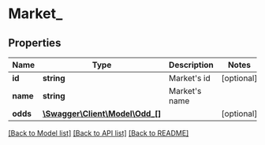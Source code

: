 # Market_

## Properties
Name | Type | Description | Notes
------------ | ------------- | ------------- | -------------
**id** | **string** | Market&#39;s id | [optional] 
**name** | **string** | Market&#39;s name | 
**odds** | [**\Swagger\Client\Model\Odd_[]**](Odd_.md) |  | [optional] 

[[Back to Model list]](../README.md#documentation-for-models) [[Back to API list]](../README.md#documentation-for-api-endpoints) [[Back to README]](../README.md)


